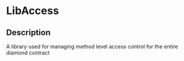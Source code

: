 # LibAccess

## Description

A library used for managing method level access control for the entire diamond contract
